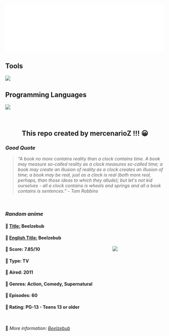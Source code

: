 
<img src="svg/nai.svg" />

<p>
  <h2>Tools</h2>
  <a href="https://skillicons.dev">
    <img src="https://skillicons.dev/icons?i=git,bash,vim,ubuntu,tensorflow,pytorch,docker,raspberrypi" />
  </a>

  <br />

  <h2>Programming Languages</h2>

  <a href="https://skillicons.dev">
    <img src="https://skillicons.dev/icons?i=python,c,cpp" />
  </a>
</p>

<br />

<h2 align="center">This repo created by mercenarioZ !!! 😀</h2>
<h3><i>Good Quote</i></h3>

<blockquote>
<i>
“A book no more contains reality than a clock contains time. A book may measure so-called reality as a clock measures so-called time; a book may create an illusion of reality as a clock creates an illusion of time; a book may be real, just as a clock is real (both more real, perhaps, than those ideas to which they allude); but let's not kid ourselves - all a clock contains is wheels and springs and all a book contains is sentences.” - Tom Robbins
</i>
</blockquote>

<br />

<h3><i>Random anime</i></h3>

<h4>
  <strong>🥭 <u>Title:</u></strong> Beelzebub
</h4>

<h4>🌿 <u>English Title:</u> Beelzebub</h4>

<img align="right" width="165" src=https://cdn.myanimelist.net/images/anime/3/28013.jpg />

<h4>🌱 Score: 7.85/10</h4>

<h4>🌲 Type: TV</h4>

<h4>🌴 Aired: 2011</h4>

<h4>🌵 Genres: Action, Comedy, Supernatural</h4>

<h4>🥑 Episodes: 60</h4>

<h4>🍏 Rating: PG-13 - Teens 13 or older</h4>

<br />

🍂 *More information: [Beelzebub](https://myanimelist.net/anime/9513/Beelzebub)*
    